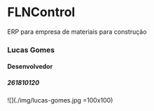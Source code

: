 # FLNControl
ERP para empresa de materiais para construção


### Lucas Gomes
#### Desenvolvedor
##### 261810120
![](./img/lucas-gomes.jpg =100x100)